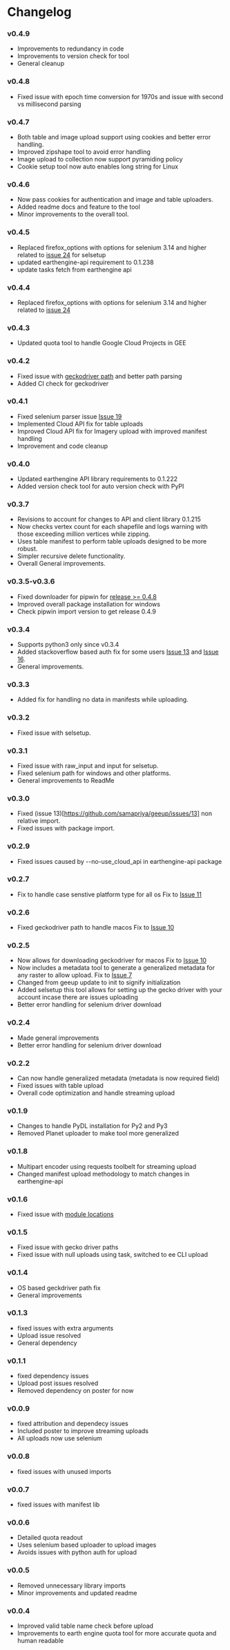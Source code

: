 # Changelog

### v0.4.9
- Improvements to redundancy in code
- Improvements to version check for tool
- General cleanup

### v0.4.8
- Fixed issue with epoch time conversion for 1970s and issue with second vs millisecond parsing

### v0.4.7
- Both table and image upload support using cookies and better error handling.
- Improved zipshape tool to avoid error handling
- Image upload to collection now support pyramiding policy
- Cookie setup tool now auto enables long string for Linux

### v0.4.6
- Now pass cookies for authentication and image and table uploaders.
- Added readme docs and feature to the tool
- Minor improvements to the overall tool.

### v0.4.5
- Replaced firefox_options with options for selenium 3.14 and higher related to [issue 24](https://github.com/samapriya/geeup/issues/24) for selsetup
- updated earthengine-api requirement to 0.1.238
- update tasks fetch from earthengine api

### v0.4.4
- Replaced firefox_options with options for selenium 3.14 and higher related to [issue 24](https://github.com/samapriya/geeup/issues/24)

### v0.4.3
- Updated quota tool to handle Google Cloud Projects in GEE

### v0.4.2
- Fixed issue with [geckodriver path](https://github.com/samapriya/geeup/issues/22) and better path parsing
- Added CI check for geckodriver

### v0.4.1
- Fixed selenium parser issue [Issue 19](https://github.com/samapriya/geeup/issues/19)
- Implemented Cloud API fix for table uploads
- Improved Cloud API fix for Imagery upload with improved manifest handling
- Improvement and code cleanup

### v0.4.0
- Updated earthengine API library requirements to 0.1.222
- Added version check tool for auto version check with PyPI

### v0.3.7
- Revisions to account for changes to API and client library 0.1.215
- Now checks vertex count for each shapefile and logs warning with those exceeding million vertices while zipping.
- Uses table manifest to perform table uploads designed to be more robust.
- Simpler recursive delete functionality.
- Overall General improvements.

### v0.3.5-v0.3.6
- Fixed downloader for pipwin for [release >= 0.4.8](https://github.com/lepisma/pipwin/pull/41)
- Improved overall package installation for windows
- Check pipwin import version to get release 0.4.9

### v0.3.4
- Supports python3 only since v0.3.4
- Added stackoverflow based auth fix for some users [Issue 13](https://github.com/samapriya/geeup/issues/13) and [Issue 16](https://github.com/samapriya/geeup/issues/16).
- General improvements.

### v0.3.3
- Added fix for handling no data in manifests while uploading.

### v0.3.2
- Fixed issue with selsetup.

### v0.3.1
- Fixed issue with raw_input and input for selsetup.
- Fixed selenium path for windows and other platforms.
- General improvements to ReadMe

### v0.3.0
- Fixed (issue 13)[https://github.com/samapriya/geeup/issues/13] non relative import.
- Fixed issues with package import.

### v0.2.9
- Fixed issues caused by --no-use_cloud_api in earthengine-api package

### v0.2.7
- Fix to handle case senstive platform type for all os Fix to [Issue 11](https://github.com/samapriya/geeup/issues/11)

### v0.2.6
- Fixed geckodriver path to handle macos Fix to [Issue 10](https://github.com/samapriya/geeup/issues/10)

### v0.2.5
- Now allows for downloading geckodriver for macos Fix to [Issue 10](https://github.com/samapriya/geeup/issues/10)
- Now includes a metadata tool to generate a generalized metadata for any raster to allow upload.
Fix to [Issue 7](https://github.com/samapriya/geeup/issues/7)
- Changed from geeup update to init to signify initialization
- Added selsetup this tool allows for setting up the gecko driver with your account incase there are issues uploading
- Better error handling for selenium driver download

### v0.2.4
- Made general improvements
- Better error handling for selenium driver download

### v0.2.2
- Can now handle generalized metadata (metadata is now required field)
- Fixed issues with table upload
- Overall code optimization and handle streaming upload

### v0.1.9
- Changes to handle PyDL installation for Py2 and Py3
- Removed Planet uploader to make tool more generalized

### v0.1.8
- Multipart encoder using requests toolbelt for streaming upload
- Changed manifest upload methodology to match changes in earthengine-api

### v0.1.6
- Fixed issue with [module locations](https://github.com/samapriya/geeup/issues/2)

### v0.1.5
- Fixed issue with gecko driver paths
- Fixed issue with null uploads using task, switched to ee CLI upload

### v0.1.4
- OS based geckdriver path fix
- General improvements

### v0.1.3
- fixed issues with extra arguments
- Upload issue resolved
- General dependency

### v0.1.1
- fixed dependency issues
- Upload post issues resolved
- Removed dependency on poster for now

### v0.0.9
- fixed attribution and dependecy issues
- Included poster to improve streaming uploads
- All uploads now use selenium

### v0.0.8
- fixed issues with unused imports

### v0.0.7
- fixed issues with manifest lib

### v0.0.6
- Detailed quota readout
- Uses selenium based uploader to upload images
- Avoids issues with python auth for upload

### v0.0.5
- Removed unnecessary library imports
- Minor improvements and updated readme

### v0.0.4
- Improved valid table name check before upload
- Improvements to earth engine quota tool for more accurate quota and human readable
